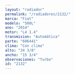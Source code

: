 ```yaml
---
layout: "radiador"
permalink: "/radiadores/2132/"
marca: "Fiat"
modelo: "500L"
ano: "2014"
motor: "L4 1.4"
transmision: "Automática"
parte: "606441"
clima: "Con clima"
alto: "24 3/8"
ancho: "15 3/4"
observaciones: "Turbo"
id: "2132"
---
```


